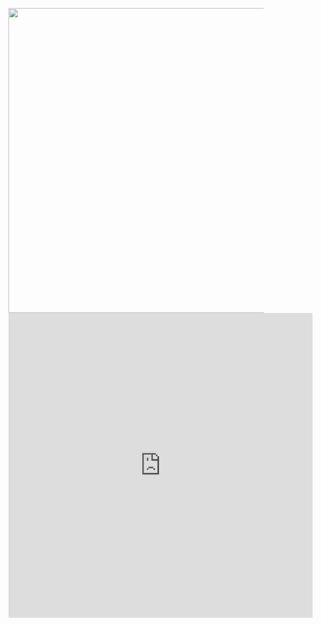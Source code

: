 <a href="#"><img src="https://raw.githubusercontent.com/samyk/samyk/main/.../t.svg" width="600px" height="600px"></a>
<a href="#"><embed type="image/svg+xml" src="https://raw.githubusercontent.com/samyk/samyk/main/.../t.svg" width="600px" height="600px"></a>
